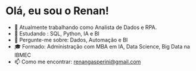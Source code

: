 # Olá, eu sou o Renan!
- 🔭 Atualmente trabalhando como Analista de Dados e RPA.
- 🌱 Estudando : SQL, Python, IA e BI
- 💬 Pergunte-me sobre: Dados, Automação e BI
- 🎓 Formado: Administração com MBA em IA, Data Science, Big Data na IBMEC
- 📫 Como me encontrar: renangasperini@gmail.com

